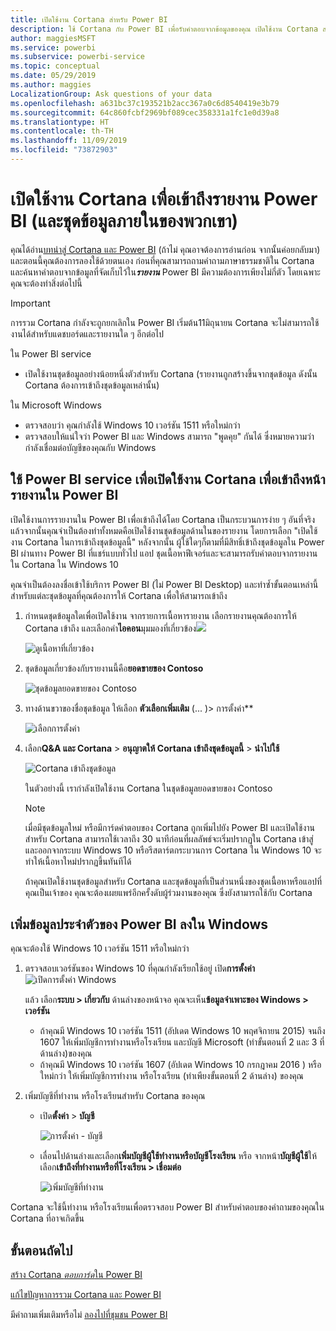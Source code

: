 ```yaml
---
title: เปิดใช้งาน Cortana สำหรับ Power BI
description: ใช้ Cortana กับ Power BI เพื่อรับคำตอบจากข้อมูลของคุณ เปิดใช้งาน Cortana สำหรับแต่ละชุดข้อมูล Power BI จากนั้นใช้ Cortana ให้เข้าถึงชุดข้อมูลของคุณจากอุปกรณ์ Windows
author: maggiesMSFT
ms.service: powerbi
ms.subservice: powerbi-service
ms.topic: conceptual
ms.date: 05/29/2019
ms.author: maggies
LocalizationGroup: Ask questions of your data
ms.openlocfilehash: a631bc37c193521b2acc367a0c6d8540419e3b79
ms.sourcegitcommit: 64c860fcbf2969bf089cec358331a1fc1e0d39a8
ms.translationtype: HT
ms.contentlocale: th-TH
ms.lasthandoff: 11/09/2019
ms.locfileid: "73872903"
---
```

# <a name="enable-cortana-to-access-power-bi-reports-and-their-underlying-datasets"></a>เปิดใช้งาน Cortana เพื่อเข้าถึงรายงาน Power BI (และชุดข้อมูลภายในของพวกเขา)
คุณได้อ่าน[บทนำสู่ Cortana และ Power BI](service-cortana-intro.md) (ถ้าไม่ คุณอาจต้องการอ่านก่อน จากนั้นค่อยกลับมา) และตอนนี้คุณต้องการลองใช้ด้วยตนเอง  ก่อนที่คุณสามารถถามคำถามภาษาธรรมชาติใน Cortana และค้นหาคำตอบจากข้อมูลที่จัดเก็บไว้ใน***รายงาน*** Power BI มีความต้องการเพียงไม่กี่ตัว โดยเฉพาะ คุณจะต้องทำสิ่งต่อไปนี้

> [!IMPORTANT]
> การรวม Cortana กำลังจะถูกยกเลิกใน Power BI เริ่มต้น11มิถุนายน Cortana จะไม่สามารถใช้งานได้สำหรับแดชบอร์ดและรายงานใด ๆ อีกต่อไป

ใน Power BI service

* เปิดใช้งานชุดข้อมูลอย่างน้อยหนึ่งตัวสำหรับ Cortana (รายงานถูกสร้างขึ้นจากชุดข้อมูล ดังนั้น Cortana ต้องการเข้าถึงชุดข้อมูลเหล่านั้น)

ใน Microsoft Windows

* ตรวจสอบว่า คุณกำลังใช้ Windows 10 เวอร์ชัน 1511 หรือใหม่กว่า
* ตรวจสอบให้แน่ใจว่า Power BI และ Windows สามารถ "พูดคุย" กันได้ ซึ่งหมายความว่า กำลังเชื่อมต่อบัญชีของคุณกับ Windows

## <a name="use-power-bi-service-to-enable-cortana-to-access-report-pages-in-power-bi"></a>ใช้ Power BI service เพื่อเปิดใช้งาน Cortana เพื่อเข้าถึงหน้ารายงานใน Power BI
เปิดใช้งานการรายงานใน Power BI เพื่อเข้าถึงได้โดย Cortana เป็นกระบวนการง่าย ๆ  อันที่จริงแล้วจากนั้นคุณจำเป็นต้องทำทั้งหมดคือเปิดใช้งานชุดข้อมูลด้านในของรายงาน โดยการเลือก "เปิดใช้งาน Cortana ในการเข้าถึงชุดข้อมูลนี้" หลังจากนั้น ผู้ใช้ใดๆก็ตามที่มีสิทธิ์เข้าถึงชุดข้อมูลใน Power BI ผ่านทาง Power BI ที่แชร์แบบทั่วไป แอป ชุดเนื้อหาฟีเจอร์และจะสามารถรับคำตอบจากรายงานใน Cortana ใน Windows 10

คุณจำเป็นต้องลงชื่อเข้าใช้บริการ Power BI (ไม่ Power BI Desktop) และทำซ้ำขั้นตอนเหล่านี้สำหรับแต่ละชุดข้อมูลที่คุณต้องการให้ Cortana เพื่อให้สามารถเข้าถึง

1. กำหนดชุดข้อมูลใดเพื่อเปิดใช้งาน จากรายการเนื้อหารายงาน เลือกรายงานคุณต้องการให้ Cortana เข้าถึง และเลือกคำ**ไอคอน**มุมมองที่เกี่ยวข้อง![](media/service-cortana-enable/power-bi-cortana-view-related-icon.png)
   
    ![ดูเนื้อหาที่เกี่ยวข้อง](media/service-cortana-enable/power-bi-view-related.png)
2. ชุดข้อมูลเกี่ยวข้องกับรายงานนี้คือ**ยอดขายของ Contoso**
   
    ![ชุดข้อมูลยอดขายของ Contoso](media/service-cortana-enable/power-bi-identify-dataset.png)
3. ทางด้านขวาของชื่อชุดข้อมูล ให้เลือก **ตัวเลือกเพิ่มเติม** (... )> การตั้งค่า**  
   
    ![เลือกการตั้งค่า](media/service-cortana-enable/power-bi-settings-cortana.png)
4. เลือก**Q&A และ Cortana** > **อนุญาตให้ Cortana เข้าถึงชุดข้อมูลนี้** > **นำไปใช้**
   
   ![Cortana เข้าถึงชุดข้อมูล](media/service-cortana-enable/power-bi-cortana-enable-new.png)
   
   ในตัวอย่างนี้ เรากำลังเปิดใช้งาน Cortana ในชุดข้อมูลยอดขายของ Contoso
   
   > [!NOTE]
   > เมื่อมีชุดข้อมูลใหม่ หรือมีการ์ดคำตอบของ Cortana ถูกเพิ่มไปยัง Power BI และเปิดใช้งานสำหรับ Cortana สามารถใช้เวลาถึง 30 นาทีก่อนที่ผลลัพธ์จะเริ่มปรากฏใน Cortana เข้าสู่และออกจากระบบ Windows 10 หรือรีสตาร์ตกระบวนการ Cortana ใน Windows 10 จะทำให้เนื้อหาใหม่ปรากฏขึ้นทันทีได้
   > 
   > ถ้าคุณเปิดใช้งานชุดข้อมูลสำหรับ Cortana และชุดข้อมูลที่เป็นส่วนหนึ่งของชุดเนื้อหาหรือแอปที่คุณเป็นเจ้าของ คุณจะต้องเผยแพร่อีกครั้งดับผู้ร่วมงานของคุณ ซึ่งยังสามารถใช้กับ Cortana
   > 
   > 

## <a name="add-your-power-bi-credentials-to-windows"></a>เพิ่มข้อมูลประจำตัวของ Power BI ลงใน Windows
คุณจะต้องใช้ Windows 10 เวอร์ชัน 1511 หรือใหม่กว่า

1. ตรวจสอบเวอร์ชันของ Windows 10 ที่คุณกำลังเรียกใช้อยู่ เปิด**การตั้งค่า**
    ![เปิดการตั้งค่า Windows](media/service-cortana-enable/power-bi-cortana-windows.png)

    แล้ว เลือก**ระบบ > เกี่ยวกับ** ด้านล่างของหน้าจอ คุณจะเห็น**ข้อมูลจำเพาะของ Windows > เวอร์ชัน**

   * ถ้าคุณมี Windows 10 เวอร์ชัน 1511 (อัปเดต Windows 10 พฤศจิกายน 2015) จนถึง 1607 ให้เพิ่มบัญชีการทำงานหรือโรงเรียน และบัญชี Microsoft (ทำขั้นตอนที่ 2 และ 3 ที่ด้านล่าง)ของคุณ
   * ถ้าคุณมี Windows 10 เวอร์ชัน 1607 (อัปเดต Windows 10 กรกฎาคม 2016 ) หรือใหม่กว่า ให้เพิ่มบัญชีการทำงาน หรือโรงเรียน (ทำเพียงขั้นตอนที่ 2 ด้านล่าง) ของคุณ
1. เพิ่มบัญชีที่ทำงาน หรือโรงเรียนสำหรับ Cortana ของคุณ
   
   * เปิด**ตั้งค่า** > **บัญชี**
     
       ![การตั้งค่า - บัญชี](media/service-cortana-enable/power-bi-windows-accounts.png)
   * เลื่อนไปด้านล่างและเลือก**เพิ่มบัญชีผู้ใช้ทำงานหรือบัญชีโรงเรียน** หรือ จากหน้า**บัญชีผู้ใช้**ให้เลือก**เข้าถึงที่ทำงานหรือที่โรงเรียน > เชื่อมต่อ**
     
     ![เพิ่มบัญชีที่ทำงาน](media/service-cortana-enable/power-bi-add-work-account2.png)

Cortana จะใช้นี้ทำงาน หรือโรงเรียนเพื่อตรวจสอบ Power BI สำหรับคำตอบของคำถามของคุณใน Cortana ที่อาจเกิดขึ้น

## <a name="next-steps"></a>ขั้นตอนถัดไป
[สร้าง Cortana *ตอบการ์ด*ใน Power BI](service-cortana-answer-cards.md)

[แก้ไขปัญหาการรวม Cortana และ Power BI](service-cortana-troubleshoot.md)

มีคำถามเพิ่มเติมหรือไม่ [ลองไปที่ชุมชน Power BI](https://community.powerbi.com/)

